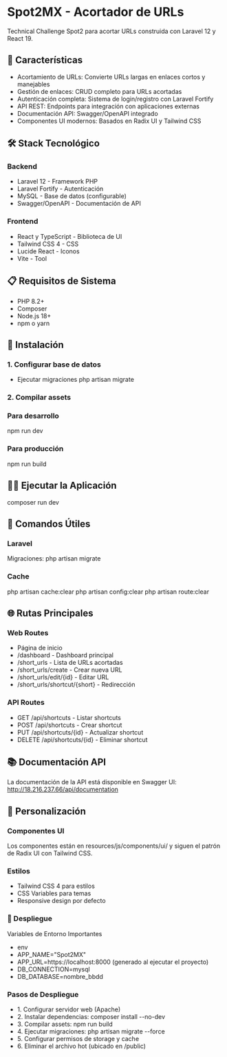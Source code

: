# Spot2MX - Acortador de URLs
Technical Challenge Spot2 para acortar URLs construida con Laravel 12 y React 19.

## 🚀 Características

- Acortamiento de URLs: Convierte URLs largas en enlaces cortos y manejables
- Gestión de enlaces: CRUD completo para URLs acortadas
- Autenticación completa: Sistema de login/registro con Laravel Fortify
- API REST: Endpoints para integración con aplicaciones externas
- Documentación API: Swagger/OpenAPI integrado
- Componentes UI modernos: Basados en Radix UI y Tailwind CSS

## 🛠️ Stack Tecnológico

### Backend
- Laravel 12 - Framework PHP
- Laravel Fortify - Autenticación
- MySQL - Base de datos (configurable)
- Swagger/OpenAPI - Documentación de API

### Frontend
- React y TypeScript - Biblioteca de UI
- Tailwind CSS 4 - CSS
- Lucide React - Iconos
- Vite - Tool

## 📋 Requisitos de Sistema

- PHP 8.2+
- Composer
- Node.js 18+
- npm o yarn

## 🚀 Instalación

### 1. Configurar base de datos
- Ejecutar migraciones
php artisan migrate

### 2. Compilar assets

### Para desarrollo
npm run dev

### Para producción
npm run build

## 🏃‍♂️ Ejecutar la Aplicación

composer run dev

## 🔧 Comandos Útiles

### Laravel
Migraciones: php artisan migrate

### Cache
php artisan cache:clear
php artisan config:clear
php artisan route:clear

## 🌐 Rutas Principales

### Web Routes

- Página de inicio
- /dashboard - Dashboard principal
- /short\_urls - Lista de URLs acortadas
- /short\_urls/create - Crear nueva URL
- /short\_urls/edit/{id} - Editar URL
- /short\_urls/shortcut/{short} - Redirección

### API Routes

- GET /api/shortcuts - Listar shortcuts
- POST /api/shortcuts - Crear shortcut
- PUT /api/shortcuts/{id} - Actualizar shortcut
- DELETE /api/shortcuts/{id} - Eliminar shortcut

## 📚 Documentación API
La documentación de la API está disponible en Swagger UI: http://18.216.237.66/api/documentation

## 🎨 Personalización

### Componentes UI
Los componentes están en resources/js/components/ui/ y siguen el patrón de Radix UI con Tailwind CSS.

### Estilos

- Tailwind CSS 4 para estilos
- CSS Variables para temas
- Responsive design por defecto

### 🚀 Despliegue
Variables de Entorno Importantes

- env
- APP\_NAME="Spot2MX"
- APP\_URL=https://localhost:8000 (generado al ejecutar el proyecto)
- DB\_CONNECTION=mysql
- DB\_DATABASE=nombre\_bbdd

### Pasos de Despliegue

- 1\. Configurar servidor web (Apache)
- 2\. Instalar dependencias: composer install --no-dev
- 3\. Compilar assets: npm run build
- 4\. Ejecutar migraciones: php artisan migrate --force
- 5\. Configurar permisos de storage y cache
- 6\. Eliminar el archivo hot (ubicado en /public)
